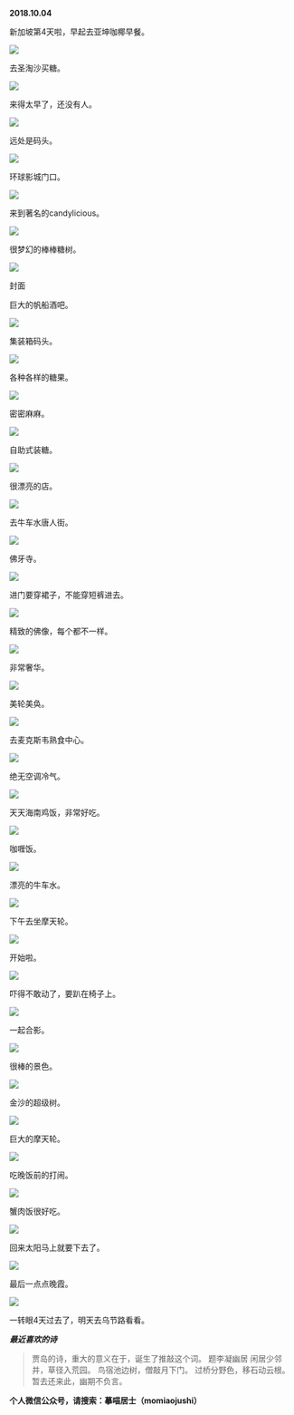 
          
            
**2018.10.04**

新加坡第4天啦，早起去亚坤咖椰早餐。




![](//upload-images.jianshu.io/upload_images/51001-f163a8952e1a9912.jpg)




去圣淘沙买糖。




![](//upload-images.jianshu.io/upload_images/51001-975c78a0a1bf7dfb.jpg)




来得太早了，还没有人。




![](//upload-images.jianshu.io/upload_images/51001-9567084be17eb3d7.jpg)




远处是码头。




![](//upload-images.jianshu.io/upload_images/51001-f5d3c70d3a1c1185.jpg)




环球影城门口。




![](//upload-images.jianshu.io/upload_images/51001-64ec33030ed05201.jpg)




来到著名的candylicious。




![](//upload-images.jianshu.io/upload_images/51001-2967a1e02bdb3804.jpg)




很梦幻的棒棒糖树。




![](//upload-images.jianshu.io/upload_images/51001-3400c0728d288237.jpg)

封面


巨大的帆船酒吧。




![](//upload-images.jianshu.io/upload_images/51001-9f91b73a09db94b2.jpg)




集装箱码头。




![](//upload-images.jianshu.io/upload_images/51001-6ca27f8944d71171.jpg)




各种各样的糖果。




![](//upload-images.jianshu.io/upload_images/51001-62823dfa7d173c8a.jpg)




密密麻麻。




![](//upload-images.jianshu.io/upload_images/51001-91c1084d0d1263dc.jpg)




自助式装糖。




![](//upload-images.jianshu.io/upload_images/51001-d73e1e8858a5a83b.jpg)




很漂亮的店。




![](//upload-images.jianshu.io/upload_images/51001-80586ea7cd9cf0ed.jpg)




去牛车水唐人街。




![](//upload-images.jianshu.io/upload_images/51001-d34375ca903d6181.jpg)




佛牙寺。




![](//upload-images.jianshu.io/upload_images/51001-863c7c0963bc718e.jpg)




进门要穿裙子，不能穿短裤进去。




![](//upload-images.jianshu.io/upload_images/51001-54fe479b183be6cf.jpg)




精致的佛像，每个都不一样。




![](//upload-images.jianshu.io/upload_images/51001-284c29f6dc2bab98.jpg)




非常奢华。




![](//upload-images.jianshu.io/upload_images/51001-300fee56658ac94f.jpg)




美轮美奂。




![](//upload-images.jianshu.io/upload_images/51001-e13df1d5e304dedd.jpg)




去麦克斯韦熟食中心。




![](//upload-images.jianshu.io/upload_images/51001-f7ba1fb04e9e3c0b.jpg)




绝无空调冷气。




![](//upload-images.jianshu.io/upload_images/51001-d2c5a44f6bbf2e67.jpg)




天天海南鸡饭，非常好吃。




![](//upload-images.jianshu.io/upload_images/51001-d85a15ae080cf97f.jpg)




咖喱饭。




![](//upload-images.jianshu.io/upload_images/51001-da312da54132247c.jpg)




漂亮的牛车水。




![](//upload-images.jianshu.io/upload_images/51001-bc6368d5f48178ec.jpg)




下午去坐摩天轮。




![](//upload-images.jianshu.io/upload_images/51001-f0dcd99310289176.jpg)




开始啦。




![](//upload-images.jianshu.io/upload_images/51001-4bfef730102d418c.jpg)




吓得不敢动了，要趴在椅子上。




![](//upload-images.jianshu.io/upload_images/51001-b1dc09d37350a75f.jpg)




一起合影。




![](//upload-images.jianshu.io/upload_images/51001-795a0ad916519e2c.jpg)




很棒的景色。




![](//upload-images.jianshu.io/upload_images/51001-d0f86d18bb680856.jpg)




金沙的超级树。




![](//upload-images.jianshu.io/upload_images/51001-c5c4a981056b6fc7.jpg)




巨大的摩天轮。




![](//upload-images.jianshu.io/upload_images/51001-1bcd252e64175755.jpg)




吃晚饭前的打闹。




![](//upload-images.jianshu.io/upload_images/51001-b9daea7064129edf.jpg)




蟹肉饭很好吃。




![](//upload-images.jianshu.io/upload_images/51001-14ca973a01fe5022.jpg)




回来太阳马上就要下去了。




![](//upload-images.jianshu.io/upload_images/51001-fc6bfe4fcf0839fd.jpg)




最后一点点晚霞。




![](//upload-images.jianshu.io/upload_images/51001-08a0b0add80fb017.jpg)




一转眼4天过去了，明天去乌节路看看。


***最近喜欢的诗***
>贾岛的诗，重大的意义在于，诞生了推敲这个词。
题李凝幽居
闲居少邻并，草径入荒园。
鸟宿池边树，僧敲月下门。
过桥分野色，移石动云根。
暂去还来此，幽期不负言。




**个人微信公众号，请搜索：摹喵居士（momiaojushi）**

          
        